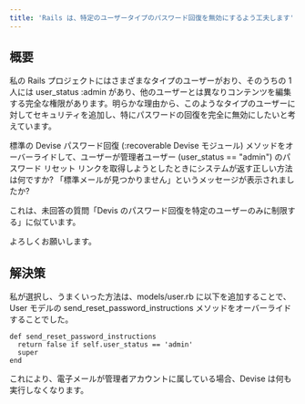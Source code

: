 ```yaml
---
title: 'Rails は、特定のユーザータイプのパスワード回復を無効にするよう工夫します'
---
```


## 概要
私の Rails プロジェクトにはさまざまなタイプのユーザーがおり、そのうちの 1 人には user_status :admin があり、他のユーザーとは異なりコンテンツを編集する完全な権限があります。明らかな理由から、このようなタイプのユーザーに対してセキュリティを追加し、特にパスワードの回復を完全に無効にしたいと考えています。

標準の Devise パスワード回復 (:recoverable Devise モジュール) メソッドをオーバーライドして、ユーザーが管理者ユーザー (user_status == "admin") のパスワード リセット リンクを取得しようとしたときにシステムが返す正しい方法は何ですか? 「標準メールが見つかりません」というメッセージが表示されましたか?

これは、未回答の質問「Devis のパスワード回復を特定のユーザーのみに制限する」に似ています。

よろしくお願いします。

## 解決策
私が選択し、うまくいった方法は、models/user.rb に以下を追加することで、User モデルの send_reset_password_instructions メソッドをオーバーライドすることでした。

```
def send_reset_password_instructions
  return false if self.user_status == 'admin'
  super
end

```
これにより、電子メールが管理者アカウントに属している場合、Devise は何も実行しなくなります。

